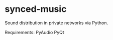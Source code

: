 synced-music
============

Sound distribution in private networks via Python.

Requirements:
PyAudio
PyQt